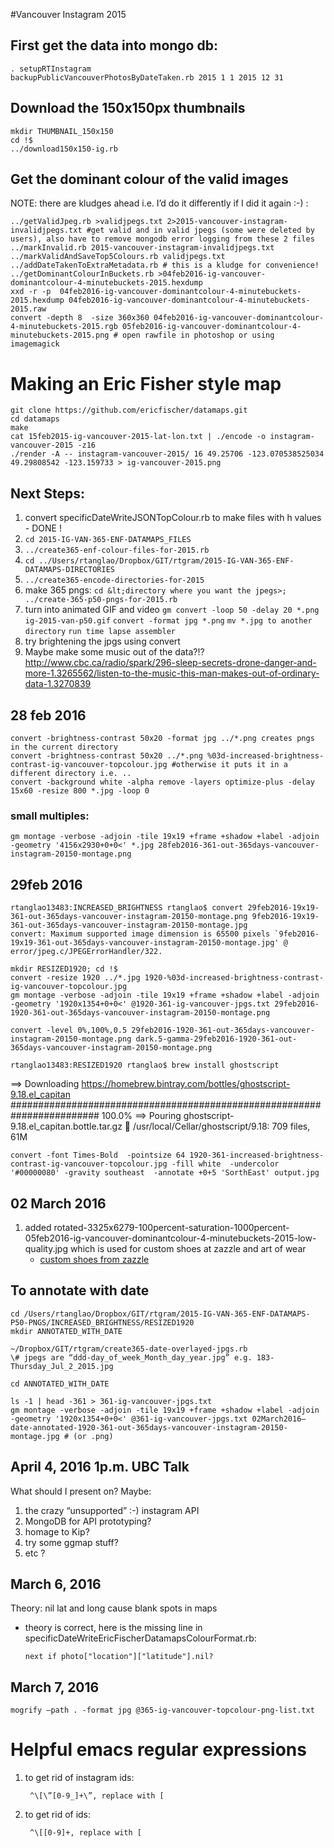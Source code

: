 #Vancouver Instagram 2015

## First get the data into mongo db:

    . setupRTInstagram
    backupPublicVancouverPhotosByDateTaken.rb 2015 1 1 2015 12 31

## Download the 150x150px thumbnails
    mkdir THUMBNAIL_150x150
    cd !$
    ../download150x150-ig.rb

## Get the dominant colour of the valid images
NOTE: there are kludges ahead i.e. I’d do it differently if I did it again :-) :
 
    ../getValidJpeg.rb >validjpegs.txt 2>2015-vancouver-instagram-invalidjpegs.txt #get valid and in valid jpegs (some were deleted by users), also have to remove mongodb error logging from these 2 files
    ../markInvalid.rb 2015-vancouver-instagram-invalidjpegs.txt
    ../markValidAndSaveTop5Colours.rb validjpegs.txt
    ../addDateTakenToExtraMetadata.rb # this is a kludge for convenience!
    ../getDominantColourInBuckets.rb >04feb2016-ig-vancouver-dominantcolour-4-minutebuckets-2015.hexdump
    xxd -r -p  04feb2016-ig-vancouver-dominantcolour-4-minutebuckets-2015.hexdump 04feb2016-ig-vancouver-dominantcolour-4-minutebuckets-2015.raw
    convert -depth 8  -size 360x360 04feb2016-ig-vancouver-dominantcolour-4-minutebuckets-2015.rgb 05feb2016-ig-vancouver-dominantcolour-4-minutebuckets-2015.png # open rawfile in photoshop or using imagemagick
    
# Making an Eric Fisher style map
   
    git clone https://github.com/ericfischer/datamaps.git
    cd datamaps
    make
    cat 15feb2015-ig-vancouver-2015-lat-lon.txt | ./encode -o instagram-vancouver-2015 -z16
    ./render -A -- instagram-vancouver-2015/ 16 49.25706 -123.070538525034 49.29808542 -123.159733 > ig-vancouver-2015.png
    
## Next Steps: 

1. convert specificDateWriteJSONTopColour.rb to make files with h values - DONE !
2. ```cd 2015-IG-VAN-365-ENF-DATAMAPS_FILES```
3. ```../create365-enf-colour-files-for-2015.rb ```
4. ```cd ../Users/rtanglao/Dropbox/GIT/rtgram/2015-IG-VAN-365-ENF-DATAMAPS-DIRECTORIES```
5. ```../create365-encode-directories-for-2015 ```
1. make 365 pngs: 
```cd &lt;directory where you want the jpegs>; ../create-365-p50-pngs-for-2015.rb```
1. turn into animated GIF and video 
```gm convert -loop 50 -delay 20 *.png ig-2015-van-p50.gif```
```convert -format jpg *.png```
```mv *.jpg to another directory```
```run time lapse assembler```
1. try brightening the jpgs using convert
2. Maybe make some music out of the data?!? http://www.cbc.ca/radio/spark/296-sleep-secrets-drone-danger-and-more-1.3265562/listen-to-the-music-this-man-makes-out-of-ordinary-data-1.3270839

## 28 feb 2016 

    convert -brightness-contrast 50x20 -format jpg ../*.png creates pngs in the current directory
    convert -brightness-contrast 50x20 ../*.png %03d-increased-brightness-contrast-ig-vancouver-topcolour.jpg #otherwise it puts it in a different directory i.e. ..
    convert -background white -alpha remove -layers optimize-plus -delay 15x60 -resize 800 *.jpg -loop 0
### small multiples:

    gm montage -verbose -adjoin -tile 19x19 +frame +shadow +label -adjoin -geometry '4156x2930+0+0<' *.jpg 28feb2016-361-out-365days-vancouver-instagram-20150-montage.png
## 29feb 2016 

    rtanglao13483:INCREASED_BRIGHTNESS rtanglao$ convert 29feb2016-19x19-361-out-365days-vancouver-instagram-20150-montage.png 9feb2016-19x19-361-out-365days-vancouver-instagram-20150-montage.jpg
    convert: Maximum supported image dimension is 65500 pixels `9feb2016-19x19-361-out-365days-vancouver-instagram-20150-montage.jpg' @ error/jpeg.c/JPEGErrorHandler/322.

    mkdir RESIZED1920; cd !$
    convert -resize 1920 ../*.jpg 1920-%03d-increased-brightness-contrast-ig-vancouver-topcolour.jpg
    gm montage -verbose -adjoin -tile 19x19 +frame +shadow +label -adjoin -geometry '1920x1354+0+0<' @1920-361-ig-vancouver-jpgs.txt 29feb2016-1920-361-out-365days-vancouver-instagram-20150-montage.png

    convert -level 0%,100%,0.5 29feb2016-1920-361-out-365days-vancouver-instagram-20150-montage.png dark.5-gamma-29feb2016-1920-361-out-365days-vancouver-instagram-20150-montage.png

    rtanglao13483:RESIZED1920 rtanglao$ brew install ghostscript
==> Downloading https://homebrew.bintray.com/bottles/ghostscript-9.18.el_capitan
######################################################################## 100.0%
==> Pouring ghostscript-9.18.el_capitan.bottle.tar.gz
🍺  /usr/local/Cellar/ghostscript/9.18: 709 files, 61M

    convert -font Times-Bold  -pointsize 64 1920-361-increased-brightness-contrast-ig-vancouver-topcolour.jpg -fill white  -undercolor '#00000080' -gravity southeast  -annotate +0+5 'SorthEast' output.jpg 

## 02 March 2016
1. added rotated-3325x6279-100percent-saturation-1000percent-05feb2016-ig-vancouver-dominantcolour-4-minutebuckets-2015-low-quality.jpg which is used for custom shoes at zazzle and art of wear
	* [custom shoes from zazzle](http://www.zazzle.com/instagram_vancouver_2015_top_color_shoes_printed_shoes-256051822005766899)

## To annotate with date

    cd /Users/rtanglao/Dropbox/GIT/rtgram/2015-IG-VAN-365-ENF-DATAMAPS-P50-PNGS/INCREASED_BRIGHTNESS/RESIZED1920
    mkdir ANNOTATED_WITH_DATE
    
    ~/Dropbox/GIT/rtgram/create365-date-overlayed-jpgs.rb
    \# jpegs are “ddd-day_of_week_Month_day_year.jpg” e.g. 183-Thursday_Jul_2_2015.jpg
    
    cd ANNOTATED_WITH_DATE
    
    ls -1 | head -361 > 361-ig-vancouver-jpgs.txt
    gm montage -verbose -adjoin -tile 19x19 +frame +shadow +label -adjoin -geometry '1920x1354+0+0<' @361-ig-vancouver-jpgs.txt 02March2016–date-annotated-1920-361-out-365days-vancouver-instagram-20150-montage.jpg # (or .png)

## April 4, 2016 1p.m. UBC Talk

What should I present on? Maybe:

1. the crazy “unsupported” :-) instagram API 
2. MongoDB for API prototyping?
3. homage to Kip?
4. try some ggmap stuff?
4. etc ?

## March 6, 2016
Theory: nil lat and long cause blank spots in maps
* theory is correct, here is the missing line in specificDateWriteEricFischerDatamapsColourFormat.rb:    

   ```next if photo["location"]["latitude"].nil?```
   
## March 7, 2016

```mogrify —path . -format jpg @365-ig-vancouver-topcolour-png-list.txt```
 
# Helpful emacs regular expressions

 1. to get rid of instagram ids:
     
         ^\[\”[0-9_]+\”, replace with [
         
 1. to get rid of ids:
     
         ^\[[0-9]+, replace with [
     

